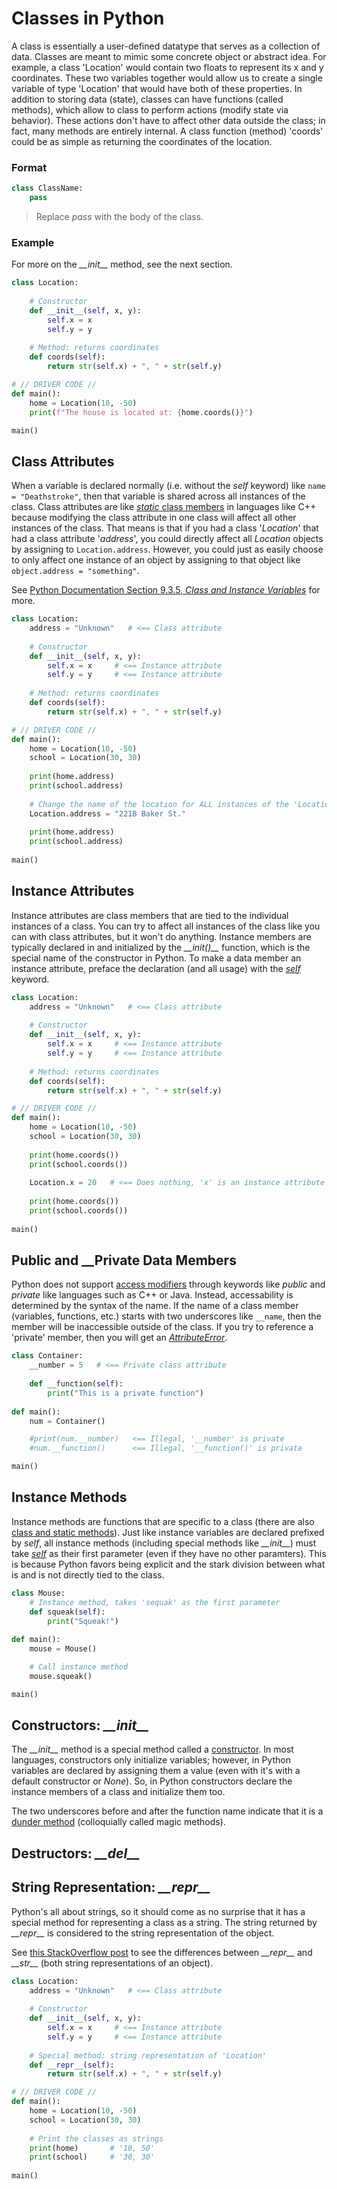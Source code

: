 # Classes in Python
A class is essentially a user-defined datatype that serves as a collection of data. 
Classes are meant to mimic some concrete object or abstract idea. For example, a class 'Location' would contain two floats to represent its x and y coordinates.
These two variables together would allow us to create a single variable of type 'Location' that would have both of these properties. In addition to storing data (state), 
classes can have functions (called methods), which allow to class to perform actions (modify state via behavior). These actions don't have to affect other data outside 
the class; in fact, many methods are entirely internal. A class function (method) 'coords' could be as simple as returning the coordinates of the location.

### Format
```Python
class ClassName:
    pass
```
> Replace _pass_ with the body of the class.

### Example
For more on the _\_\_init\_\__ method, see the next section.

```Python
class Location:
    
    # Constructor
    def __init__(self, x, y):
        self.x = x
        self.y = y
    
    # Method: returns coordinates
    def coords(self):
        return str(self.x) + ", " + str(self.y)

# // DRIVER CODE //
def main():
    home = Location(10, -50)
    print(f"The house is located at: {home.coords()}")

main()
```

## Class Attributes
When a variable is declared normally (i.e. without the _self_ keyword) like `name = "Deathstroke"`, then that variable is shared across all instances of the class.
Class attributes are like [_static_ class members](https://www.tutorialspoint.com/cplusplus/cpp_static_members.htm) in languages like C++ because modifying the class
attribute in one class will affect all other instances of the class. That means is that if you had a class '_Location_' that had a class attribute '_address_', you could 
directly affect all _Location_ objects by assigning to `Location.address`. However, you could just as easily choose to only affect one instance of an object by assigning 
to that object like `object.address = "something"`.

See [Python Documentation Section 9.3.5, _Class and Instance Variables_](https://docs.python.org/3/tutorial/classes.html#class-and-instance-variables) for more.
```Python
class Location:
    address = "Unknown"   # <== Class attribute
    
    # Constructor
    def __init__(self, x, y): 
        self.x = x     # <== Instance attribute
        self.y = y     # <== Instance attribute
    
    # Method: returns coordinates
    def coords(self):
        return str(self.x) + ", " + str(self.y)

# // DRIVER CODE //
def main():
    home = Location(10, -50)
    school = Location(30, 30)
    
    print(home.address)
    print(school.address)
    
    # Change the name of the location for ALL instances of the 'Location' class
    Location.address = "221B Baker St."
    
    print(home.address)
    print(school.address)
    
main()
```

## Instance Attributes
Instance attributes are class members that are tied to the individual instances of a class. You can try to affect all instances of the class like you can with
class attributes, but it won't do anything. Instance members are typically declared in and initialized by the  _\_\_init()\_\__ function, which is the special name of
the constructor in Python. To make a data member an instance attribute, preface the declaration (and all usage) with the [_self_](https://www.geeksforgeeks.org/self-in-python-class/) keyword.

```Python
class Location:
    address = "Unknown"   # <== Class attribute
    
    # Constructor
    def __init__(self, x, y): 
        self.x = x     # <== Instance attribute
        self.y = y     # <== Instance attribute
    
    # Method: returns coordinates
    def coords(self):
        return str(self.x) + ", " + str(self.y)

# // DRIVER CODE //
def main():
    home = Location(10, -50)
    school = Location(30, 30)
    
    print(home.coords())
    print(school.coords())
    
    Location.x = 20   # <== Does nothing, 'x' is an instance attribute
    
    print(home.coords())
    print(school.coords())
    
main()
```

## Public and \_\_Private Data Members
Python does not support [access modifiers](https://www.geeksforgeeks.org/access-modifiers-in-c/) through keywords like _public_ and _private_ like languages such as 
C++ or Java. Instead, accessability is determined by the syntax of the name. If the name of a class member (variables, functions, etc.) starts with two underscores 
like `__name`, then the member will be inaccessible outside of the class. If you try to reference a 'private' member, then you will get an [_AttributeError_](https://www.geeksforgeeks.org/python-attributeerror/).

```Python
class Container:
    __number = 5   # <== Private class attribute
    
    def __function(self):
        print("This is a private function")
  
def main():  
    num = Container()

    #print(num.__number)   <== Illegal, '__number' is private
    #num.__function()      <== Illegal, '__function()' is private

main()
```

## Instance Methods
Instance methods are functions that are specific to a class (there are also [class and static methods](https://realpython.com/instance-class-and-static-methods-demystified/)).
Just like instance variables are declared prefixed by _self_, all instance methods (including special methods like _\_\_init\_\__) must take [_self_](https://www.programiz.com/article/python-self-why) as their first parameter (even if they have no other paramters). This is because Python favors being explicit and the
stark division between what is and is not directly tied to the class.

```Python
class Mouse:
    # Instance method, takes 'sequak' as the first parameter
    def squeak(self):
        print("Squeak!")
 
def main():
    mouse = Mouse()

    # Call instance method
    mouse.squeak()

main()
```

## Constructors: _\_\_init\_\__
The  _\_\_init\_\__ method is a special method called a [constructor](https://www.geeksforgeeks.org/constructors-in-python/). In most languages, constructors
only initialize variables; however, in Python variables are declared by assigning them a value (even with it's with a default constructor or _None_). So, in Python 
constructors declare the instance members of a class and initialize them too.

The two underscores before and after the function name indicate that it is a [dunder method](https://www.geeksforgeeks.org/dunder-magic-methods-python/) (colloquially called
magic methods).

## Destructors: _\_\_del\_\__

## String Representation: _\_\_repr\_\__
Python's all about strings, so it should come as no surprise that it has a special method for representing a class as a string. The string returned by _\_\_repr\_\__
is considered to the string representation of the object. 

See [this StackOverflow post](https://stackoverflow.com/questions/1436703/what-is-the-difference-between-str-and-repr) to see the differences between _\_\_repr\_\__ and _\_\_str\_\__ (both string representations of an object).
```Python
class Location:
    address = "Unknown"   # <== Class attribute
    
    # Constructor
    def __init__(self, x, y): 
        self.x = x     # <== Instance attribute
        self.y = y     # <== Instance attribute
    
    # Special method: string representation of 'Location'
    def __repr__(self):
        return str(self.x) + ", " + str(self.y)

# // DRIVER CODE //
def main():
    home = Location(10, -50)
    school = Location(30, 30)
    
    # Print the classes as strings
    print(home)       # '10, 50'
    print(school)     # '30, 30'
    
main()
```
